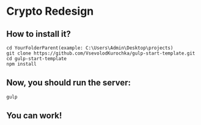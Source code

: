 # Crypto Redesign

## How to install it?
```
cd YourFolderParent(example: C:\Users\Admin\Desktop\projects)
git clone https://github.com/VsevolodKurochka/gulp-start-template.git
cd gulp-start-template
npm install
```
## Now, you should run the server:
```
gulp
```
## You can work!